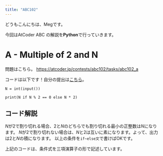 ```yaml
---
title: "ABC102"
---
```

どうもこんにちは、Megです。

今回はAtCoder ABC の解説を**Python**で行っていきます。

# A - Multiple of 2 and N
問題はこちら。
https://atcoder.jp/contests/abc102/tasks/abc102_a

コードは以下です！自分の提出は[こちら](https://atcoder.jp/contests/abc102/submissions/26741150)。

```python: A.py
N = int(input())

print(N if N % 2 == 0 else N * 2)
```


## コード解説
$N$が$2$で割り切れる場合、$2$と$N$のどちらでも割り切れる最小の正整数は$N$になります。
$N$が$2$で割り切れない場合は、$N$と$2$は互いに素になります。よって、出力は$2$と$N$の積になります。
以上の条件を`if~else文`で書けばOKです。

上記のコードは、条件式を三項演算子の形で記述しています。
